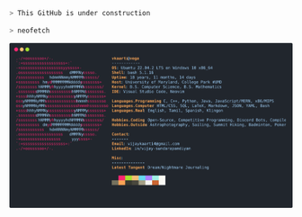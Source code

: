 ```bash
> This GitHub is under construction
```
```bash
> neofetch                                                                                                  
```

<a href="https://github.com/v-kaarti/v-kaarti">
  <img src =https://raw.githubusercontent.com/v-kaarti/v-kaarti/main/termtosvg_00019.svg>
</a>
